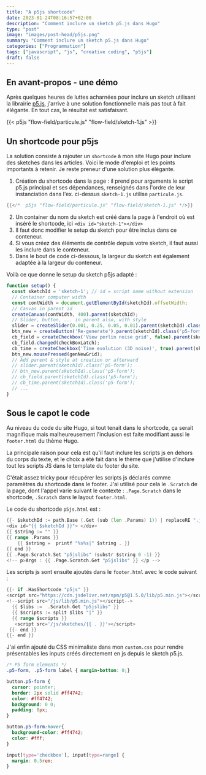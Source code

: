 ```yaml
---
title: "A p5js shortcode"
date: 2023-01-24T08:16:57+02:00
description: "Comment inclure un sketch p5.js dans Hugo"
type: "post"
image: "images/post-head/p5js.png"
summary: "Comment inclure un sketch p5.js dans Hugo"
categories: ["Programmation"]
tags: ["javascript", "js", "creative coding", "p5js"]
draft: false
---
```


## En avant-propos - une démo

Après quelques heures de luttes acharnées pour inclure un sketch utilisant la librairie 
[p5.js](https://p5js.org), j'arrive à une solution fonctionnelle mais pas tout à fait élégante.
En tout cas, le résultat est satisfaisant. 

{{< p5js "flow-field/particule.js" "flow-field/sketch-1.js" >}}

## Un shortcode pour p5js

La solution consiste à rajouter un `shortcode` à mon site Hugo pour inclure des sketches
dans les articles. 
Voici le mode d'emploi et les points importants à retenir. Je reste preneur d'une solution plus élégante.

1. Création du shortcode dans la page : il prend pour arguments le script p5.js principal et ses dépendances, 
renseignés dans l'ordre de leur instanciation dans l'ex. ci-dessus `sketch-1.js` utilise `particule.js`.

```go
{{</*  p5js "flow-field/particule.js" "flow-field/sketch-1.js" */>}}
```

2. Un container du nom du sketch est créé dans la page à l'endroit où est inséré le shortcode, ici `<div id="sketch-1"></div>`
3. Il faut donc modifier le setup du sketch pour être inclus dans ce conteneur. 
4. Si vous créez des éléments de contrôle depuis votre sketch, il faut aussi les inclure dans le conteneur.
5. Dans le bout de code ci-dessous, la largeur du sketch est également adaptée à la largeur du conteneur. 

Voilà ce que donne le setup du sketch p5js adapté : 

```js
function setup() {
  const sketchId = 'sketch-1'; // id = script name without extension
  // Container computer width
  const contWidth = document.getElementById(sketchId).offsetWidth;
  // Canvas in parent id
  createCanvas(contWidth, 400).parent(sketchId);
  // Slider, button, ... in parent also, with style
  slider = createSlider(0.001, 0.25, 0.05, 0.01).parent(sketchId).class('p5-form');
  btn_new = createButton('Re-generate').parent(sketchId).class('p5-form')
  cb_field = createCheckbox('View perlin noise grid', false).parent(sketchId).class('p5-form');
  cb_field.changed(checkBoxLatch);
  cb_time = createCheckbox('Time evolution (3D noise)', true).parent(sketchId).class('p5-form');
  btn_new.mousePressed(genNewGrid);
  // Add parent & style at creation or afterward
  // slider.parent(sketchId).class('p5-form');
  // btn_new.parent(sketchId).class('p5-form');
  // cb_field.parent(sketchId).class('p5-form');
  // cb_time.parent(sketchId).class('p5-form');
  // ...
}
```

## Sous le capot le code

Au niveau du code du site Hugo, si tout tenait dans le shortcode, ça serait magnifique mais 
malheureusement l'inclusion est faite modifiant aussi le `footer.html` du thème Hugo. 

La principale raison pour cela est qu'il faut inclure les scripts js en dehors du corps du texte, et le 
choix a été fait dans le thème que j'utilise d'inclure tout les scripts JS dans le template du footer du site.

C'était assez tricky pour récupérer les scripts js déclarés comme paramètres du shortcode dans le footer.
J'ai utilisé pour cela le `.Scratch` de la page, dont l'appel varie suivant le contexte : 
`.Page.Scratch` dans le shortcode, `.Scratch` dans le layout `footer.html`. 

Le code du shortcode `p5js.html` est : 

```go
{{- $sketchId := path.Base (.Get (sub (len .Params) 1)) | replaceRE ".js$" ""}}
<div id="{{ $sketchId }}"> </div>
{{ $string := "" }}
{{ range .Params }}
    {{ $string =  printf "%s%s|" $string . }}
{{ end }}
{{ .Page.Scratch.Set "p5jslibs" (substr $string 0 -1) }}
<!-- p>Args : {{ .Page.Scratch.Get "p5jslibs" }} </p -->
```

Les scripts js sont ensuite ajoutés dans le `footer.html` avec le code suivant : 

```go
{{- if .HasShortcode "p5js" }}
<script src="https://cdn.jsdelivr.net/npm/p5@1.5.0/lib/p5.min.js"></script>  
<!--script src="/js/lib/p5.min.js"></script-->
  {{ $libs :=  .Scratch.Get "p5jslibs" }}
  {{ $scripts := split $libs "|" }}
  {{ range $scripts }} 
   <script src='/js/sketches/{{ . }}'></script>
 {{- end }}
{{- end }}
```

J'ai enfin ajouté du CSS minimaliste dans mon `custom.css` pour rendre présentables les inputs créés 
directement en js depuis le sketch p5.js.

```css
/* P5 form elements */
.p5-form, .p5-form label { margin-bottom: 0;}

button.p5-form {
  cursor: pointer;
  border: 2px solid #ff4742;
  color: #ff4742;
  background: 0 0;
  padding: 8px;
}

button.p5-form:hover{
  background-color: #ff4742;
  color: #fff;
}

input[type='checkbox'], input[type=range] {
  margin: 0.5rem;
}

```